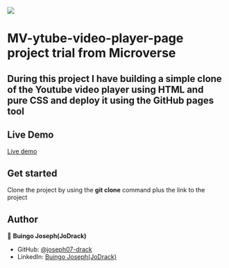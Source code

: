 ![](https://img.shields.io/badge/Microverse-blueviolet)

# MV-ytube-video-player-page project trial from Microverse

## During this project I have building a simple clone of the Youtube video player using HTML and pure CSS and deploy it using the GitHub pages tool

## Live Demo
[Live demo](https://joseph07-drack.github.io/MV-ytube-video-player-page/)

## Get started
Clone the project by using the **git clone** command plus the link to the project

## Author

👤 **Buingo Joseph(JoDrack)**

- GitHub: [@joseph07-drack](https://github.com/joseph07-drack)
- LinkedIn: [Buingo Joseph(JoDrack)](https://www.linkedin.com/in/joseph-buingo-ab2682225/)
